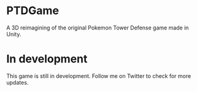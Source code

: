 # PTDGame
A 3D reimagining of the original Pokemon Tower Defense game made in Unity.

# In development
This game is still in development. Follow me on Twitter to check for more updates.
